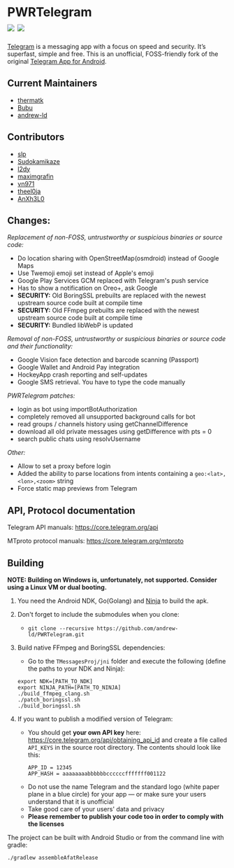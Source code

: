 # PWRTelegram<br><a href="https://github.com/andrew-ld/PWRTelegram/releases"><img src="https://img.shields.io/github/release/andrew-ld/pwrtelegram.svg"/></a> <img src="https://img.shields.io/github/downloads/andrew-ld/PWRTelegram/latest/total.svg"></img>

[Telegram](https://telegram.org) is a messaging app with a focus on speed and security. It’s superfast, simple and free.
This is an unofficial, FOSS-friendly fork of the original [Telegram App for Android](https://github.com/DrKLO/Telegram).

## Current Maintainers

- [thermatk](https://github.com/thermatk)
- [Bubu](https://github.com/Bubu)
- [andrew-ld](https://github.com/andrew-ld)

## Contributors

- [slp](https://github.com/slp)
- [Sudokamikaze](https://github.com/Sudokamikaze)
- [l2dy](https://github.com/l2dy)
- [maximgrafin](https://github.com/maximgrafin)
- [vn971](https://github.com/vn971)
- [theel0ja](https://github.com/theel0ja)
- [AnXh3L0](https://github.com/AnXh3L0)

## Changes:

*Replacement of non-FOSS, untrustworthy or suspicious binaries or source code:*
- Do location sharing with OpenStreetMap(osmdroid) instead of Google Maps
- Use Twemoji emoji set instead of Apple's emoji
- Google Play Services GCM replaced with Telegram's push service
- Has to show a notification on Oreo+, ask Google
- **SECURITY:** Old BoringSSL prebuilts are replaced with the newest upstream source code built at compile time
- **SECURITY:** Old FFmpeg prebuilts are replaced with the newest upstream source code built at compile time
- **SECURITY:** Bundled libWebP is updated

*Removal of non-FOSS, untrustworthy or suspicious binaries or source code and their functionality:*
- Google Vision face detection and barcode scanning (Passport)
- Google Wallet and Android Pay integration
- HockeyApp crash reporting and self-updates
- Google SMS retrieval. You have to type the code manually

*PWRTelegram patches:*
 - login as bot using importBotAuthorization
 - completely removed all unsupported background calls for bot
 - read groups / channels history using getChannelDifference
 - download all old private messages using getDifference with pts = 0
 - search public chats using resolvUsername

*Other:*
- Allow to set a proxy before login
- Added the ability to parse locations from intents containing a `geo:<lat>,<lon>,<zoom>` string
- Force static map previews from Telegram

## API, Protocol documentation

Telegram API manuals: https://core.telegram.org/api

MTproto protocol manuals: https://core.telegram.org/mtproto

## Building
**NOTE: Building on Windows is, unfortunately, not supported.
Consider using a Linux VM or dual booting.**

1. You need the Android NDK, Go(Golang) and [Ninja](https://ninja-build.org/) to build the apk.

2. Don't forget to include the submodules when you clone:
      - `git clone --recursive https://github.com/andrew-ld/PWRTelegram.git`

3. Build native FFmpeg and BoringSSL dependencies:
      - Go to the `TMessagesProj/jni` folder and execute the following (define the paths to your NDK and Ninja):

      ```
      export NDK=[PATH_TO_NDK]
      export NINJA_PATH=[PATH_TO_NINJA]
      ./build_ffmpeg_clang.sh
      ./patch_boringssl.sh
      ./build_boringssl.sh
      ```

4. If you want to publish a modified version of Telegram:
      - You should get **your own API key** here: https://core.telegram.org/api/obtaining_api_id and create a file called `API_KEYS` in the source root directory.
        The contents should look like this:
        ```
        APP_ID = 12345
        APP_HASH = aaaaaaaabbbbbbccccccfffffff001122
        ```
      - Do not use the name Telegram and the standard logo (white paper plane in a blue circle) for your app — or make sure your users understand that it is unofficial
      - Take good care of your users' data and privacy
      - **Please remember to publish your code too in order to comply with the licenses**

The project can be built with Android Studio or from the command line with gradle:

`./gradlew assembleAfatRelease`
